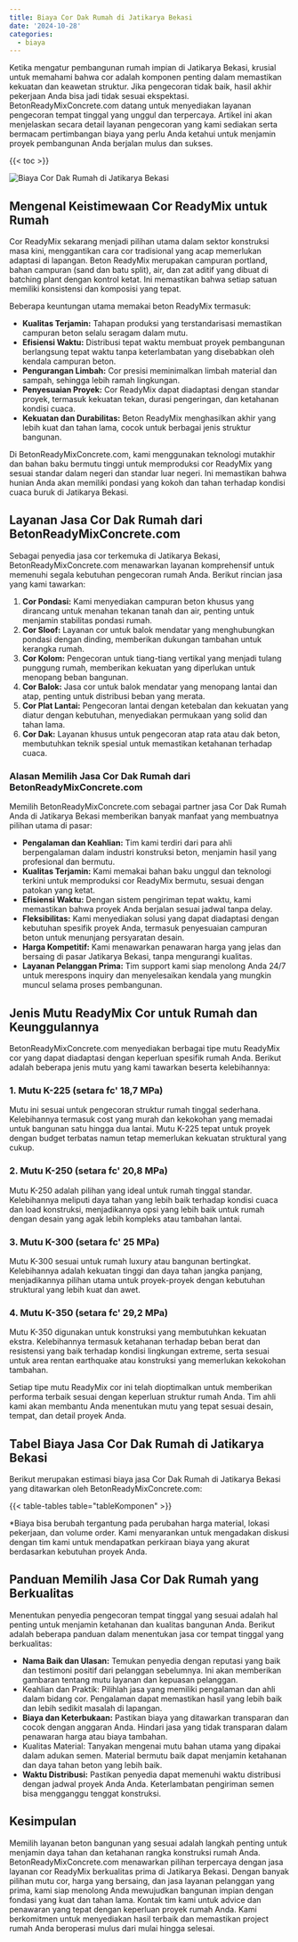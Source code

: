 ```yaml
---
title: Biaya Cor Dak Rumah di Jatikarya Bekasi
date: '2024-10-28'
categories:
  - biaya
---
```


Ketika mengatur pembangunan rumah impian di Jatikarya Bekasi, krusial untuk memahami bahwa cor adalah komponen penting dalam memastikan kekuatan dan keawetan struktur. Jika pengecoran tidak baik, hasil akhir pekerjaan Anda bisa jadi tidak sesuai ekspektasi. BetonReadyMixConcrete.com datang untuk menyediakan layanan pengecoran tempat tinggal yang unggul dan terpercaya. Artikel ini akan menjelaskan secara detail layanan pengecoran yang kami sediakan serta bermacam pertimbangan biaya yang perlu Anda ketahui untuk menjamin proyek pembangunan Anda berjalan mulus dan sukses.

{{< toc >}}

![Biaya Cor Dak Rumah di Jatikarya Bekasi](https://betoncor8.github.io/cor/harga-beton-readymix-concrete%20(26).png)

## Mengenal Keistimewaan Cor ReadyMix untuk Rumah

Cor ReadyMix sekarang menjadi pilihan utama dalam sektor konstruksi masa kini, menggantikan cara cor tradisional yang acap memerlukan adaptasi di lapangan. Beton ReadyMix merupakan campuran portland, bahan campuran (sand dan batu split), air, dan zat aditif yang dibuat di batching plant dengan kontrol ketat. Ini memastikan bahwa setiap satuan memiliki konsistensi dan komposisi yang tepat.

Beberapa keuntungan utama memakai beton ReadyMix termasuk:

- **Kualitas Terjamin:** Tahapan produksi yang terstandarisasi memastikan campuran beton selalu seragam dalam mutu.
- **Efisiensi Waktu:** Distribusi tepat waktu membuat proyek pembangunan berlangsung tepat waktu tanpa keterlambatan yang disebabkan oleh kendala campuran beton.
- **Pengurangan Limbah:** Cor presisi meminimalkan limbah material dan sampah, sehingga lebih ramah lingkungan.
- **Penyesuaian Proyek:** Cor ReadyMix dapat diadaptasi dengan standar proyek, termasuk kekuatan tekan, durasi pengeringan, dan ketahanan kondisi cuaca.
- **Kekuatan dan Durabilitas:** Beton ReadyMix menghasilkan akhir yang lebih kuat dan tahan lama, cocok untuk berbagai jenis struktur bangunan.

Di BetonReadyMixConcrete.com, kami menggunakan teknologi mutakhir dan bahan baku bermutu tinggi untuk memproduksi cor ReadyMix yang sesuai standar dalam negeri dan standar luar negeri. Ini memastikan bahwa hunian Anda akan memiliki pondasi yang kokoh dan tahan terhadap kondisi cuaca buruk di Jatikarya Bekasi.

## Layanan Jasa Cor Dak Rumah dari BetonReadyMixConcrete.com

Sebagai penyedia jasa cor terkemuka di Jatikarya Bekasi, BetonReadyMixConcrete.com menawarkan layanan komprehensif untuk memenuhi segala kebutuhan pengecoran rumah Anda. Berikut rincian jasa yang kami tawarkan:

1. **Cor Pondasi:** Kami menyediakan campuran beton khusus yang dirancang untuk menahan tekanan tanah dan air, penting untuk menjamin stabilitas pondasi rumah.
2. **Cor Sloof:** Layanan cor untuk balok mendatar yang menghubungkan pondasi dengan dinding, memberikan dukungan tambahan untuk kerangka rumah.
3. **Cor Kolom:** Pengecoran untuk tiang-tiang vertikal yang menjadi tulang punggung rumah, memberikan kekuatan yang diperlukan untuk menopang beban bangunan.
4. **Cor Balok:** Jasa cor untuk balok mendatar yang menopang lantai dan atap, penting untuk distribusi beban yang merata.
5. **Cor Plat Lantai:** Pengecoran lantai dengan ketebalan dan kekuatan yang diatur dengan kebutuhan, menyediakan permukaan yang solid dan tahan lama.
6. **Cor Dak:** Layanan khusus untuk pengecoran atap rata atau dak beton, membutuhkan teknik spesial untuk memastikan ketahanan terhadap cuaca.

### Alasan Memilih Jasa Cor Dak Rumah dari BetonReadyMixConcrete.com

Memilih BetonReadyMixConcrete.com sebagai partner jasa Cor Dak Rumah Anda di Jatikarya Bekasi memberikan banyak manfaat yang membuatnya pilihan utama di pasar:

- **Pengalaman dan Keahlian:** Tim kami terdiri dari para ahli berpengalaman dalam industri konstruksi beton, menjamin hasil yang profesional dan bermutu.
- **Kualitas Terjamin:** Kami memakai bahan baku unggul dan teknologi terkini untuk memproduksi cor ReadyMix bermutu, sesuai dengan patokan yang ketat.
- **Efisiensi Waktu:** Dengan sistem pengiriman tepat waktu, kami memastikan bahwa proyek Anda berjalan sesuai jadwal tanpa delay.
- **Fleksibilitas:** Kami menyediakan solusi yang dapat diadaptasi dengan kebutuhan spesifik proyek Anda, termasuk penyesuaian campuran beton untuk menunjang persyaratan desain.
- **Harga Kompetitif:** Kami menawarkan penawaran harga yang jelas dan bersaing di pasar Jatikarya Bekasi, tanpa mengurangi kualitas.
- **Layanan Pelanggan Prima:** Tim support kami siap menolong Anda 24/7 untuk merespons inquiry dan menyelesaikan kendala yang mungkin muncul selama proses pembangunan.

## Jenis Mutu ReadyMix Cor untuk Rumah dan Keunggulannya

BetonReadyMixConcrete.com menyediakan berbagai tipe mutu ReadyMix cor yang dapat diadaptasi dengan keperluan spesifik rumah Anda. Berikut adalah beberapa jenis mutu yang kami tawarkan beserta kelebihannya:

### 1\. Mutu K-225 (setara fc' 18,7 MPa)

Mutu ini sesuai untuk pengecoran struktur rumah tinggal sederhana. Kelebihannya termasuk cost yang murah dan kekokohan yang memadai untuk bangunan satu hingga dua lantai. Mutu K-225 tepat untuk proyek dengan budget terbatas namun tetap memerlukan kekuatan struktural yang cukup.

### 2\. Mutu K-250 (setara fc' 20,8 MPa)

Mutu K-250 adalah pilihan yang ideal untuk rumah tinggal standar. Kelebihannya meliputi daya tahan yang lebih baik terhadap kondisi cuaca dan load konstruksi, menjadikannya opsi yang lebih baik untuk rumah dengan desain yang agak lebih kompleks atau tambahan lantai.

### 3\. Mutu K-300 (setara fc' 25 MPa)

Mutu K-300 sesuai untuk rumah luxury atau bangunan bertingkat. Kelebihannya adalah kekuatan tinggi dan daya tahan jangka panjang, menjadikannya pilihan utama untuk proyek-proyek dengan kebutuhan struktural yang lebih kuat dan awet.

### 4\. Mutu K-350 (setara fc' 29,2 MPa)

Mutu K-350 digunakan untuk konstruksi yang membutuhkan kekuatan ekstra. Kelebihannya termasuk ketahanan terhadap beban berat dan resistensi yang baik terhadap kondisi lingkungan extreme, serta sesuai untuk area rentan earthquake atau konstruksi yang memerlukan kekokohan tambahan.

Setiap tipe mutu ReadyMix cor ini telah dioptimalkan untuk memberikan performa terbaik sesuai dengan keperluan struktur rumah Anda. Tim ahli kami akan membantu Anda menentukan mutu yang tepat sesuai desain, tempat, dan detail proyek Anda.

## Tabel Biaya Jasa Cor Dak Rumah di Jatikarya Bekasi

Berikut merupakan estimasi biaya jasa Cor Dak Rumah di Jatikarya Bekasi yang ditawarkan oleh BetonReadyMixConcrete.com:

{{< table-tables table="tableKomponen" >}}

\*Biaya bisa berubah tergantung pada perubahan harga material, lokasi pekerjaan, dan volume order. Kami menyarankan untuk mengadakan diskusi dengan tim kami untuk mendapatkan perkiraan biaya yang akurat berdasarkan kebutuhan proyek Anda.

## Panduan Memilih Jasa Cor Dak Rumah yang Berkualitas

Menentukan penyedia pengecoran tempat tinggal yang sesuai adalah hal penting untuk menjamin ketahanan dan kualitas bangunan Anda. Berikut adalah beberapa panduan dalam menentukan jasa cor tempat tinggal yang berkualitas:

- **Nama Baik dan Ulasan:** Temukan penyedia dengan reputasi yang baik dan testimoni positif dari pelanggan sebelumnya. Ini akan memberikan gambaran tentang mutu layanan dan kepuasan pelanggan.
- Keahlian dan Praktik: Pilihlah jasa yang memiliki pengalaman dan ahli dalam bidang cor. Pengalaman dapat memastikan hasil yang lebih baik dan lebih sedikit masalah di lapangan.
- **Biaya dan Keterbukaan:** Pastikan biaya yang ditawarkan transparan dan cocok dengan anggaran Anda. Hindari jasa yang tidak transparan dalam penawaran harga atau biaya tambahan.
- Kualitas Material: Tanyakan mengenai mutu bahan utama yang dipakai dalam adukan semen. Material bermutu baik dapat menjamin ketahanan dan daya tahan beton yang lebih baik.
- **Waktu Distribusi:** Pastikan penyedia dapat memenuhi waktu distribusi dengan jadwal proyek Anda Anda. Keterlambatan pengiriman semen bisa mengganggu tenggat konstruksi.

## Kesimpulan

Memilih layanan beton bangunan yang sesuai adalah langkah penting untuk menjamin daya tahan dan ketahanan rangka konstruksi rumah Anda. BetonReadyMixConcrete.com menawarkan pilihan terpercaya dengan jasa layanan cor ReadyMix berkualitas prima di Jatikarya Bekasi. Dengan banyak pilihan mutu cor, harga yang bersaing, dan jasa layanan pelanggan yang prima, kami siap menolong Anda mewujudkan bangunan impian dengan fondasi yang kuat dan tahan lama. Kontak tim kami untuk advice dan penawaran yang tepat dengan keperluan proyek rumah Anda. Kami berkomitmen untuk menyediakan hasil terbaik dan memastikan project rumah Anda beroperasi mulus dari mulai hingga selesai.
